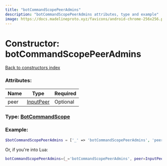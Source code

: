 ```yaml
---
title: "botCommandScopePeerAdmins"
description: "botCommandScopePeerAdmins attributes, type and example"
image: https://docs.madelineproto.xyz/favicons/android-chrome-256x256.png
---
```

# Constructor: botCommandScopePeerAdmins  
[Back to constructors index](index.md)



### Attributes:

| Name     |    Type       | Required |
|----------|---------------|----------|
|peer|[InputPeer](../types/InputPeer.md) | Optional|



### Type: [BotCommandScope](../types/BotCommandScope.md)


### Example:

```php
$botCommandScopePeerAdmins = ['_' => 'botCommandScopePeerAdmins', 'peer' => InputPeer];
```  


Or, if you're into Lua:

```lua
botCommandScopePeerAdmins={_='botCommandScopePeerAdmins', peer=InputPeer}

```


